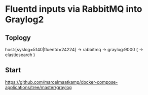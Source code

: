 # Fluentd inputs via RabbitMQ into Graylog2

## Toplogy

 host:[syslog=5140|fluentd=24224] -> rabbitmq -> graylog:9000 ( -> elasticsearch )

## Start 

https://github.com/marcelmaatkamp/docker-compose-applications/tree/master/graylog
